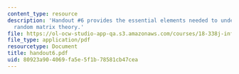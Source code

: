```yaml
---
content_type: resource
description: 'Handout #6 provides the essential elements needed to understand finite
  random matrix theory.'
file: https://ol-ocw-studio-app-qa.s3.amazonaws.com/courses/18-338j-infinite-random-matrix-theory-fall-2004/80923a904069fa5e5f1b78581cb47cea_handout6.pdf
file_type: application/pdf
resourcetype: Document
title: handout6.pdf
uid: 80923a90-4069-fa5e-5f1b-78581cb47cea
---
```


